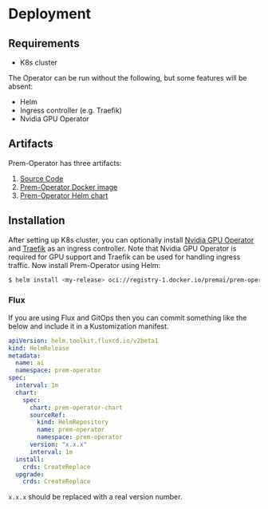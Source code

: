 # Deployment

## Requirements

- K8s cluster

The Operator can be run without the following, but some features will be absent:
- Helm
- Ingress controller (e.g. Traefik)
- Nvidia GPU Operator

## Artifacts
Prem-Operator has three artifacts:
1. [Source Code](https://github.com/premAI-io/saas-controller)
1. [Prem-Operator Docker image](#container-images)
1. [Prem-Operator Helm chart](https://hub.docker.com/r/premai/prem-operator-chart)

## Installation
After setting up K8s cluster, you can optionally install [Nvidia GPU Operator](https://docs.nvidia.com/datacenter/cloud-native/gpu-operator/latest/getting-started.html) and [Traefik](https://doc.traefik.io/traefik/getting-started/install-traefik/#use-the-helm-chart) as an ingress controller.
Note that Nvidia GPU Operator is required for GPU support and Traefik can be used for handling ingress traffic.
Now install Prem-Operator using Helm:
```bash
$ helm install <my-release> oci://registry-1.docker.io/premai/prem-operator-chart
```

### Flux

If you are using Flux and GitOps then you can commit something like the below and include it
in a Kustomization manifest.

```yaml
apiVersion: helm.toolkit.fluxcd.io/v2beta1
kind: HelmRelease
metadata:
  name: ai
  namespace: prem-operator
spec:
  interval: 1m
  chart:
    spec:
      chart: prem-operator-chart
      sourceRef:
        kind: HelmRepository
        name: prem-operator
        namespace: prem-operator
      version: "x.x.x" 
      interval: 1m
  install:
    crds: CreateReplace
  upgrade:
    crds: CreateReplace
```

`x.x.x` should be replaced with a real version number.

